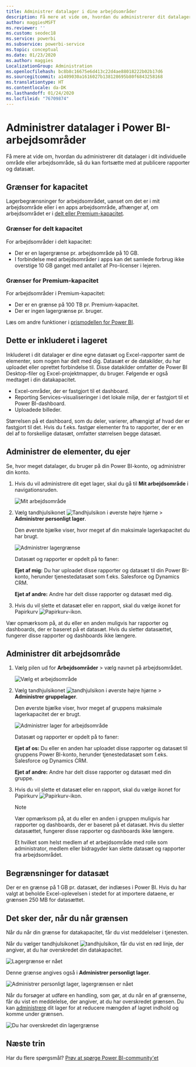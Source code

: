 ```yaml
---
title: Administrer datalager i dine arbejdsområder
description: Få mere at vide om, hvordan du administrerer dit datalager i dit individuelle område eller arbejdsområde for at sikre, at du kan fortsætte med at publicere rapporter og datasæt.
author: maggiesMSFT
ms.reviewer: ''
ms.custom: seodec18
ms.service: powerbi
ms.subservice: powerbi-service
ms.topic: conceptual
ms.date: 01/23/2020
ms.author: maggies
LocalizationGroup: Administration
ms.openlocfilehash: bc8b8c16675e6d413c22d4ae88018222b02b17d6
ms.sourcegitcommit: a1409030a1616027b138128695b80f6843258168
ms.translationtype: HT
ms.contentlocale: da-DK
ms.lasthandoff: 01/24/2020
ms.locfileid: "76709874"
---
```

# <a name="manage-data-storage-in-power-bi-workspaces"></a>Administrer datalager i Power BI-arbejdsområder

Få mere at vide om, hvordan du administrerer dit datalager i dit individuelle område eller arbejdsområde, så du kan fortsætte med at publicere rapporter og datasæt.

## <a name="capacity-limits"></a>Grænser for kapacitet

Lagerbegrænsninger for arbejdsområdet, uanset om det er i mit arbejdsområde eller i en apps arbejdsområde, afhænger af, om arbejdsområdet er i [delt eller Premium-kapacitet](service-basic-concepts.md#capacities).

### <a name="shared-capacity-limits"></a>Grænser for delt kapacitet
For arbejdsområder i delt kapacitet: 

- Der er en lagergrænse pr. arbejdsområde på 10 GB.
- I forbindelse med arbejdsområder i apps kan det samlede forbrug ikke overstige 10 GB ganget med antallet af Pro-licenser i lejeren.

### <a name="premium-capacity-limits"></a>Grænser for Premium-kapacitet
For arbejdsområder i Premium-kapacitet:
- Der er en grænse på 100 TB pr. Premium-kapacitet.
- Der er ingen lagergrænse pr. bruger.

Læs om andre funktioner i [prismodellen for Power BI](https://powerbi.microsoft.com/pricing).

## <a name="whats-included-in-storage"></a>Dette er inkluderet i lageret

Inkluderet i dit datalager er dine egne datasæt og Excel-rapporter samt de elementer, som nogen har delt med dig. Datasæt er de datakilder, du har uploadet eller oprettet forbindelse til. Disse datakilder omfatter de Power BI Desktop-filer og Excel-projektmapper, du bruger. Følgende er også medtaget i din datakapacitet.

* Excel-områder, der er fastgjort til et dashboard.
* Reporting Services-visualiseringer i det lokale miljø, der er fastgjort til et Power BI-dashboard.
* Uploadede billeder.

Størrelsen på et dashboard, som du deler, varierer, afhængigt af hvad der er fastgjort til det. Hvis du f.eks. fastgør elementer fra to rapporter, der er en del af to forskellige datasæt, omfatter størrelsen begge datasæt.

<a name="manage"/>

## <a name="manage-items-you-own"></a>Administrer de elementer, du ejer

Se, hvor meget datalager, du bruger på din Power BI-konto, og administrer din konto.

1. Hvis du vil administrere dit eget lager, skal du gå til **Mit arbejdsområde** i navigationsruden.
   
    ![Mit arbejdsområde](media/service-admin-manage-your-data-storage-in-power-bi/pbi_myworkspace.png)

2. Vælg tandhjulsikonet ![Tandhjulsikon](media/service-admin-manage-your-data-storage-in-power-bi/pbi_gearicon.png) i øverste højre hjørne \> **Administrer personligt lager**.
   
    Den øverste bjælke viser, hvor meget af din maksimale lagerkapacitet du har brugt.
   
    ![Administrer lagergrænse](media/service-admin-manage-your-data-storage-in-power-bi/pbi_persnlstorage.png)
   
    Datasæt og rapporter er opdelt på to faner:
   
    **Ejet af mig:** Du har uploadet disse rapporter og datasæt til din Power BI-konto, herunder tjenestedatasæt som f.eks. Salesforce og Dynamics CRM.  

    **Ejet af andre:** Andre har delt disse rapporter og datasæt med dig.
1. Hvis du vil slette et datasæt eller en rapport, skal du vælge ikonet for Papirkurv ![Papirkurv-ikon](media/service-admin-manage-your-data-storage-in-power-bi/pbi_deleteicon.png).

Vær opmærksom på, at du eller en anden muligvis har rapporter og dashboards, der er baseret på et datasæt. Hvis du sletter datasættet, fungerer disse rapporter og dashboards ikke længere.

## <a name="manage-your-workspace"></a>Administrer dit arbejdsområde
1. Vælg pilen ud for **Arbejdsområder** \> vælg navnet på arbejdsområdet.
   
    ![Vælg et arbejdsområde](media/service-admin-manage-your-data-storage-in-power-bi/pbi_groupworkspaces.png)
2. Vælg tandhjulsikonet ![tandhjulsikon](media/service-admin-manage-your-data-storage-in-power-bi/pbi_gearicon.png) i øverste højre hjørne \> **Administrer gruppelager**.
   
    Den øverste bjælke viser, hvor meget af gruppens maksimale lagerkapacitet der er brugt.
   
    ![Administrer lager for arbejdsområde](media/service-admin-manage-your-data-storage-in-power-bi/pbi_groupstorage.png)
   
    Datasæt og rapporter er opdelt på to faner:
   
    **Ejet af os:** Du eller en anden har uploadet disse rapporter og datasæt til gruppens Power BI-konto, herunder tjenestedatasæt som f.eks. Salesforce og Dynamics CRM.

    **Ejet af andre:** Andre har delt disse rapporter og datasæt med din gruppe.

3. Hvis du vil slette et datasæt eller en rapport, skal du vælge ikonet for Papirkurv ![Papirkurv-ikon](media/service-admin-manage-your-data-storage-in-power-bi/pbi_deleteicon.png).
   
   > [!NOTE]
   > Vær opmærksom på, at du eller en anden i gruppen muligvis har rapporter og dashboards, der er baseret på et datasæt. Hvis du sletter datasættet, fungerer disse rapporter og dashboards ikke længere.
   
   Et hvilket som helst medlem af et arbejdsområde med rolle som administrator, medlem eller bidragyder kan slette datasæt og rapporter fra arbejdsområdet.

## <a name="dataset-limits"></a>Begrænsninger for datasæt
Der er en grænse på 1 GB pr. datasæt, der indlæses i Power BI. Hvis du har valgt at beholde Excel-oplevelsen i stedet for at importere dataene, er grænsen 250 MB for datasættet.

## <a name="what-happens-when-you-reach-a-limit"></a>Det sker der, når du når grænsen
Når du når din grænse for datakapacitet, får du vist meddelelser i tjenesten. 

Når du vælger tandhjulsikonet ![tandhjulsikon](media/service-admin-manage-your-data-storage-in-power-bi/pbi_gearicon.png), får du vist en rød linje, der angiver, at du har overskredet din datakapacitet.

![Lagergrænse er nået](media/service-admin-manage-your-data-storage-in-power-bi/manage-storage-limit.png)

Denne grænse angives også i **Administrer personligt lager**.

 ![Administrer personligt lager, lagergrænsen er nået](media/service-admin-manage-your-data-storage-in-power-bi/manage-storage-limit2.png)

 Når du forsøger at udføre en handling, som gør, at du når en af grænserne, får du vist en meddelelse, der angiver, at du har overskredet grænsen. Du kan [administrere](#manage) dit lager for at reducere mængden af lagret indhold og komme under grænsen.

 ![Du har overskredet din lagergrænse](media/service-admin-manage-your-data-storage-in-power-bi/powerbi-pro-over-limit.png)

 ## <a name="next-steps"></a>Næste trin

 Har du flere spørgsmål? [Prøv at spørge Power BI-community'et](https://community.powerbi.com/)

